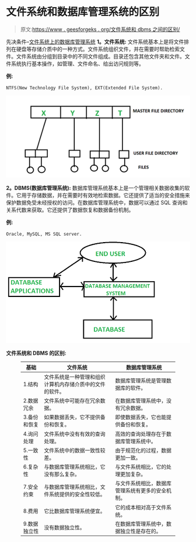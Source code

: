 # 文件系统和数据库管理系统的区别

> 原文:[https://www . geesforgeks . org/文件系统和 dbms 之间的区别/](https://www.geeksforgeeks.org/difference-between-file-system-and-dbms/)

先决条件–[文件系统上的数据库管理系统](https://www.geeksforgeeks.org/advantages-of-dbms-over-file-system/)
**1。文件系统:**
文件系统基本上是将文件排列在硬盘等存储介质中的一种方式。文件系统组织文件，并在需要时帮助检索文件。文件系统由分组到目录中的不同文件组成。目录还包含其他文件夹和文件。文件系统执行基本操作，如管理、文件命名、给出访问规则等。

**例:**

```
NTFS(New Technology File System), EXT(Extended File System).
```

![](img/b741ef449303aac2658b1989fc0c5898.png)

**2。DBMS(数据库管理系统):**
数据库管理系统基本上是一个管理相关数据收集的软件。它用于存储数据，并在需要时有效地检索数据。它还提供了适当的安全措施来保护数据免受未经授权的访问。在数据库管理系统中，数据可以通过 SQL 查询和关系代数来获取。它还提供了数据恢复和数据备份机制。

**例:**

```
Oracle, MySQL, MS SQL server.
```

![](img/47576ca979eb2275a37d6be4ec51f4b7.png)

**文件系统和 DBMS 的区别:**

<figure class="table">

| 基础 | 文件系统 | 数据库管理系统 |
| --- | --- | --- |
| 1.结构 | 文件系统是一种管理和组织计算机内存储介质中的文件的软件。 | 数据库管理系统是管理数据库的软件。 |
| 2.数据冗余 | 文件系统中可能存在冗余数据。 | 在数据库管理系统中，没有冗余数据。 |
| 3.备份和恢复 | 如果数据丢失，它不提供备份和恢复。 | 即使数据丢失，它也能提供备份和恢复。 |
| 4.询问处理 | 文件系统中没有有效的查询处理。 | 高效的查询处理存在于数据库管理系统中。 |
| 5.一致性 | 文件系统中的数据一致性较差。 | 由于规范化的过程，数据更加一致。 |
| 6.复杂性 | 与数据库管理系统相比，它没有那么复杂。 | 与文件系统相比，它的处理更加复杂。 |
| 7.安全约束 | 与数据库管理系统相比，文件系统提供的安全性较低。 | 与文件系统相比，数据库管理系统有更多的安全机制。 |
| 8.费用 | 它比数据库管理系统便宜。 | 它的成本相对高于文件系统。 |
| 9.数据独立性 | 没有数据独立性。 | 在数据库管理系统中，数据独立性是存在的。 |

</figure>